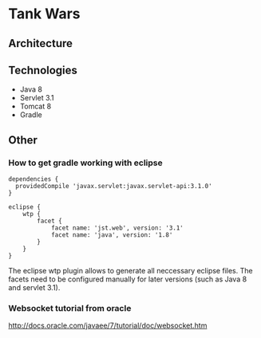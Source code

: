 # Tank Wars

## Architecture

## Technologies
* Java 8
* Servlet 3.1
* Tomcat 8
* Gradle

## Other

### How to get gradle working with eclipse
```
dependencies {
  providedCompile 'javax.servlet:javax.servlet-api:3.1.0'
}

eclipse {
	wtp {
		facet {
			facet name: 'jst.web', version: '3.1'
			facet name: 'java', version: '1.8'
		}
	}
}
```

The eclipse wtp plugin allows to generate all neccessary eclipse files. The facets need to be configured manually for later versions (such as Java 8 and servlet 3.1).

### Websocket tutorial from oracle
http://docs.oracle.com/javaee/7/tutorial/doc/websocket.htm
